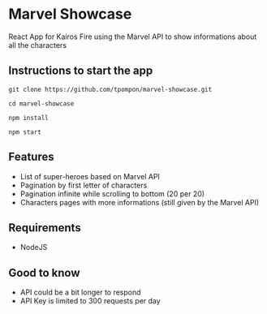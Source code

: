 # Marvel Showcase

React App for Kairos Fire using the Marvel API to show informations about all the characters

## Instructions to start the app

`git clone https://github.com/tpompon/marvel-showcase.git`

`cd marvel-showcase`

`npm install`

`npm start`

## Features

- List of super-heroes based on Marvel API
- Pagination by first letter of characters
- Pagination infinite while scrolling to bottom (20 per 20)
- Characters pages with more informations (still given by the Marvel API)

## Requirements

- NodeJS

## Good to know

- API could be a bit longer to respond
- API Key is limited to 300 requests per day
